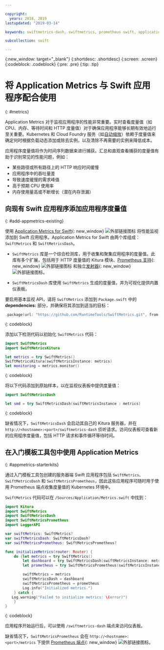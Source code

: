 ```yaml
---

copyright:
  years: 2018, 2019
lastupdated: "2019-03-14"

keywords: swiftmetrics-dash, swiftmetrics, prometheus swift, application metrics swift, swift performance, slow swift, swift dashboard, metris swift

subcollection: swift

---
```


{:new_window: target="_blank"}
{:shortdesc: .shortdesc}
{:screen: .screen}
{:codeblock: .codeblock}
{:pre: .pre}
{:tip: .tip}

# 将 Application Metrics 与 Swift 应用程序配合使用
{: #metrics}

Application Metrics 对于监视应用程序的性能非常重要。实时查看度量值（如 CPU、内存、等待时间和 HTTP 度量值）对于确保应用程序能够长期有效地运行至关重要。Kubernetes 和 Cloud Foundry 服务（如[自动缩放](/docs/services/Auto-Scaling?topic=services/Auto-Scaling-get-started#get-started)）依赖于度量值来确定何时根据负载动态添加或除去实例，以及清除不再需要的实例来降低成本。

应用程序度量值将作为时间序列数据来进行捕获。汇总和直观查看捕获的度量值有助于识别常见的性能问题，例如：

* 某些路径或所有路径上的 HTTP 响应时间缓慢
* 应用程序中的吞吐量差
* 导致速度缓慢的需求峰值
* 高于预期 CPU 使用率
* 内存使用量高或不断增长（潜在内存泄漏）

## 向现有 Swift 应用程序添加应用程序度量值
{: #add-appmetrics-existing}

使用 [Application Metrics for Swift](https://developer.ibm.com/swift/monitoring-diagnostics/application-metrics-for-swift/){: new_window} ![外部链接图标](../../icons/launch-glyph.svg "外部链接图标") 将性能监视添加到 Swift 应用程序。Application Metrics for Swift 由两个库组成：`SwiftMetrics` 和 `SwiftMetricsDash`。

* `SwiftMetrics` 库是一个综合检测库，用于收集和聚集应用程序的度量值。此库有多个扩展，包括用于 HTTP 度量值的 Kitura 模块、[Prometheus 支持](https://github.com/RuntimeTools/SwiftMetrics#prometheus-support){: new_window} ![外部链接图标](../../icons/launch-glyph.svg "外部链接图标") 和独立[发射器](https://github.com/RuntimeTools/SwiftMetrics#application-metrics-for-swift-agent){: new_window} ![外部链接图标](../../icons/launch-glyph.svg "外部链接图标")。

* `SwiftMetricsDash` 库使用 `SwiftMetrics` 生成的度量值，并为可视化提供内置仪表板。

要启用基本监视 API，请将 `SwiftMetrics` 添加到 `Package.swift` 中的 **dependencies:** 部分，并确保将其添加到适当的目标：
```swift
.package(url: "https://github.com/RuntimeTools/SwiftMetrics.git", from: "2.4.0")
```
{: codeblock}

添加以下检测代码以初始化 `SwiftMetrics` 代码：
```swift
import SwiftMetrics
import SwiftMetricsKitura

let metrics = try SwiftMetrics()
SwiftMetricsKitura(swiftMetricsInstance: metrics)
let monitoring = metrics.monitor()
```
{: codeblock}

将以下代码添加到原始样本，以在监视仪表板中提供度量值：
```swift
import SwiftMetricsDash

let smd = try SwiftMetricsDash(swiftMetricsInstance : metrics)
```  
{: codeblock}

缺省情况下，`SwiftMetricsDash` 会启动其自己的 Kitura 服务器，并在 `http://<hostname>:<port>/swiftmetrics-dash` 侦听请求。访问仪表板可查看新的应用程序度量值，包括 HTTP 请求和事件循环等待时间。

## 在入门模板工具包中使用 Application Metrics
{: #appmetrics-starterkits}

通过入门模板工具包创建的服务器端 Swift 应用程序包括 `SwiftMetrics`、`SwiftMetricsDash` 和 `SwiftMetricsPrometheus`，因此这些应用程序可随时用于使用 Prometheus 端点收集度量值的 Kubernetes 环境中。

`SwiftMetrics` 代码可以在 `/Sources/Application/Metrics.swift` 中找到：
```swift
import Kitura
import SwiftMetrics
import SwiftMetricsDash
import SwiftMetricsPrometheus
import LoggerAPI

var swiftMetrics: SwiftMetrics?
var swiftMetricsDash: SwiftMetricsDash?
var swiftMetricsPrometheus: SwiftMetricsPrometheus?

func initializeMetrics(router: Router) {
    do {let metrics = try SwiftMetrics()
        let dashboard = try SwiftMetricsDash(swiftMetricsInstance: metrics, endpoint: router)
        let prometheus = try SwiftMetricsPrometheus(swiftMetricsInstance: metrics, endpoint: router)

        swiftMetrics = metrics
        swiftMetricsDash = dashboard
        swiftMetricsPrometheus = prometheus
        Log.info("Initialized metrics.")
    } catch {
   Log.warning("Failed to initialize metrics: \(error)")
    }
}
```
{: codeblock}

应用程序开始运行后，可以使用 `/swiftmetrics-dash` 端点来访问仪表板。

缺省情况下，`SwiftMetricsPrometheus` 会在 `http://<hostname>:<port>/metrics` 下提供 [Prometheus 端点](https://prometheus.io/){: new_window} ![外部链接图标](../../icons/launch-glyph.svg "外部链接图标")。
